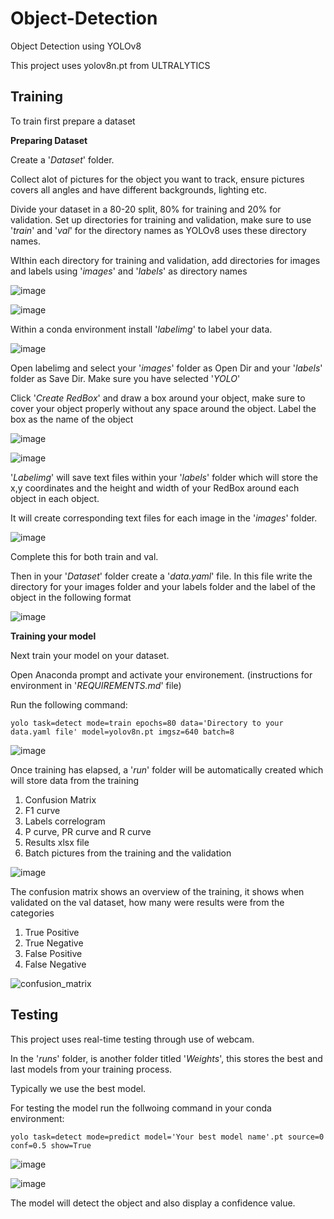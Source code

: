 # Object-Detection
Object Detection using YOLOv8

This project uses yolov8n.pt from ULTRALYTICS 

## Training 
To train first prepare a dataset

**Preparing Dataset**

Create a '*Dataset*' folder. 

Collect alot of pictures for the object you want to track, ensure pictures covers all angles and have different backgrounds, lighting etc. 

Divide your dataset in a 80-20 split, 80% for training and 20% for validation. Set up directories for training and validation, make sure to use '*train*' and '*val*' for the directory names as YOLOv8 uses these directory names. 

WIthin each directory for training and validation, add directories for images and labels using '*images*' and '*labels*' as directory names

![image](https://github.com/user-attachments/assets/bbe43135-5e8e-4db1-822b-ea1129e0de7a)


![image](https://github.com/user-attachments/assets/ff769afc-3e27-4d70-b462-df59b9408e2a)


Within a conda environment install '*labelimg*' to label your data. 

![image](https://github.com/user-attachments/assets/ef48380d-19c1-42b9-b44c-9695558d3aaa)

Open labelimg and select your '*images*' folder as Open Dir and your '*labels*' folder as Save Dir. 
Make sure you have selected '*YOLO*'

Click '*Create RedBox*' and draw a box around your object, make sure to cover your object properly without any space around the object. Label the box as the name of the object

![image](https://github.com/user-attachments/assets/614c81cf-81f2-42ca-a286-d3b335a0bb2b)

![image](https://github.com/user-attachments/assets/1eff420a-3fcd-4836-8335-cddaf7b0d004)

'*Labelimg*' will save text files within your '*labels*' folder which will store the x,y coordinates and the height and width of your RedBox around each object in each object.

It will create corresponding text files for each image in the '*images*' folder. 

![image](https://github.com/user-attachments/assets/86d23aed-549f-4215-9003-c3adb734836d)


Complete this for both train and val. 

Then in your '*Dataset*' folder create a '*data.yaml*' file. In this file write the directory for your images folder and your labels folder and the label of the object in the following format 

![image](https://github.com/user-attachments/assets/dabf2830-253a-4f51-bb47-1f5e4daea8df)


**Training your model**

Next train your model on your dataset. 

Open Anaconda prompt and activate your environement. (instructions for environment in '*REQUIREMENTS.md*' file)

Run the following command: 

`yolo task=detect mode=train epochs=80 data='Directory to your data.yaml file' model=yolov8n.pt imgsz=640 batch=8`

![image](https://github.com/user-attachments/assets/6f48606d-0442-4605-a23e-415e4ec15ca9)

Once training has elapsed, a '*run*' folder will be automatically created which will store data from the training

1. Confusion Matrix
2. F1 curve
3. Labels correlogram
4. P curve, PR curve and R curve
5. Results xlsx file
6. Batch pictures from the training and the validation


![image](https://github.com/user-attachments/assets/a6385142-0ef1-4909-8733-67ec14212aab)



The confusion matrix shows an overview of the training, it shows when validated on the val dataset, how many were results were from the categories
1. True Positive
2. True Negative
3. False Positive
4. False Negative


![confusion_matrix](https://github.com/user-attachments/assets/37fcc242-2dc4-430d-889f-2a05fa51b392)


## Testing
This project uses real-time testing through use of webcam. 

In the '*runs*' folder, is another folder titled '*Weights*', this stores the best and last models from your training process.

Typically we use the best model. 

For testing the model run the follwoing command in your conda environment:

`yolo task=detect mode=predict model='Your best model name'.pt source=0 conf=0.5 show=True`

![image](https://github.com/user-attachments/assets/c7adc472-3cc9-4264-9b17-1dbe8dbc124b)


![image](https://github.com/user-attachments/assets/8c8dfc85-b690-464f-8b02-03f8661a9f2b)


The model will detect the object and also display a confidence value.
